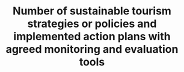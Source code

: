 ﻿---
title: >-
  Number  of  sustainable  tourism  strategies  or  policies  and  implemented  action  plans  with  agreed  monitoring  and  evaluation  tools
permalink: /12-b-1/
sdg_goal: 12
layout: indicator
indicator: 12.b.1
indicator_variable: null
graph: null
graph_type_description: null
graph_status_notes: unk
variable_description: null
variable_notes: null
un_designated_tier: '3'
un_custodial_agency: 'UNWTO  (Partnering  Agencies:  UNEP)'
target_id: 12.b
has_metadata: true
rationale_interpretation: >-
  The  target  has  several  dimensions.  The  suggested  indicator  focuses  on  the  dimension:  "sustainable  development  impacts  for  sustainable  tourism".
goal_meta_link: 'http://unstats.un.org/sdgs/files/metadata-compilation/Metadata-Goal-12.pdf'
goal_meta_link_page: 13
indicator_name: >-
  Number  of  sustainable  tourism  strategies  or  policies  and  implemented  action  plans  with  agreed  monitoring  and  evaluation  tools
target: >-
  Develop  and  implement  tools  to  monitor  sustainable  development  impacts  for  sustainable  tourism  that  creates  jobs  and  promotes  local  culture  and  products.
indicator_definition: >-
  The  indicator  currently  lacks  a  methodological  framework  but  it  is  expected  that  it  should  be  rooted  in  some  form  of  linked  tourism  and  environmental  accounts  (TSA-SEEA).
method_of_computation: To  be  defined
source_title: null
source_notes: null
published: true  

---